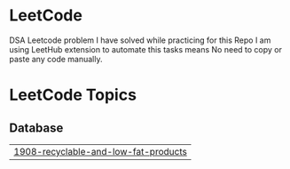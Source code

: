 # LeetCode
DSA Leetcode problem I have solved while practicing for this Repo I am using LeetHub extension to automate this tasks means No need to copy or paste any code manually.

<!---LeetCode Topics Start-->
# LeetCode Topics
## Database
|  |
| ------- |
| [1908-recyclable-and-low-fat-products](https://github.com/0-Vishal-0/LeetCode/tree/master/1908-recyclable-and-low-fat-products) |
<!---LeetCode Topics End-->